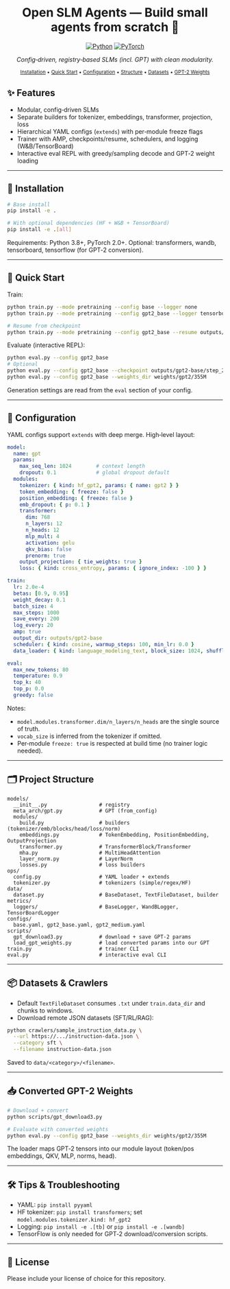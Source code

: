 <div align="center">

# Open SLM Agents — Build small agents from scratch 🚀

[![Python](https://img.shields.io/badge/python-3.8%2B-blue)](#) [![PyTorch](https://img.shields.io/badge/PyTorch-2.0%2B-ee4c2c)](#)

<i>Config‑driven, registry‑based SLMs (incl. GPT) with clean modularity.</i>

<sub>
  <a href="#installation">Installation</a> •
  <a href="#quick-start">Quick Start</a> •
  <a href="#configuration">Configuration</a> •
  <a href="#project-structure">Structure</a> •
  <a href="#datasets-and-crawlers">Datasets</a> •
  <a href="#converted-gpt-2-weights">GPT-2 Weights</a>
</sub>

</div>

## ✨ Features

- Modular, config‑driven SLMs
- Separate builders for tokenizer, embeddings, transformer, projection, loss
- Hierarchical YAML configs (`extends`) with per‑module freeze flags
- Trainer with AMP, checkpoints/resume, schedulers, and logging (W&B/TensorBoard)
- Interactive eval REPL with greedy/sampling decode and GPT‑2 weight loading

---

<a id="installation"></a>
## 🔧 Installation

```bash
# Base install
pip install -e .

# With optional dependencies (HF + W&B + TensorBoard)
pip install -e .[all]
```

Requirements: Python 3.8+, PyTorch 2.0+. Optional: transformers, wandb, tensorboard, tensorflow (for GPT‑2 conversion).

---

<a id="quick-start"></a>
## 🚀 Quick Start

Train:
```bash
python train.py --mode pretraining --config base --logger none
python train.py --mode pretraining --config gpt2_base --logger tensorboard

# Resume from checkpoint
python train.py --mode pretraining --config gpt2_base --resume outputs/gpt2-base/step_200.pt
```

Evaluate (interactive REPL):
```bash
python eval.py --config gpt2_base
# Optional
python eval.py --config gpt2_base --checkpoint outputs/gpt2-base/step_200.pt
python eval.py --config gpt2_base --weights_dir weights/gpt2/355M
```

Generation settings are read from the `eval` section of your config.

---

<a id="configuration"></a>
## 🧩 Configuration

YAML configs support `extends` with deep merge. High‑level layout:

```yaml
model:
  name: gpt
  params:
    max_seq_len: 1024        # context length
    dropout: 0.1             # global dropout default
  modules:
    tokenizer: { kind: hf_gpt2, params: { name: gpt2 } }
    token_embedding: { freeze: false }
    position_embedding: { freeze: false }
    emb_dropout: { p: 0.1 }
    transformer:
      dim: 768
      n_layers: 12
      n_heads: 12
      mlp_mult: 4
      activation: gelu
      qkv_bias: false
      prenorm: true
    output_projection: { tie_weights: true }
    loss: { kind: cross_entropy, params: { ignore_index: -100 } }

train:
  lr: 2.0e-4
  betas: [0.9, 0.95]
  weight_decay: 0.1
  batch_size: 4
  max_steps: 1000
  save_every: 200
  log_every: 20
  amp: true
  output_dir: outputs/gpt2-base
  scheduler: { kind: cosine, warmup_steps: 100, min_lr: 0.0 }
  data_loader: { kind: language_modeling_text, block_size: 1024, shuffle: true }

eval:
  max_new_tokens: 80
  temperature: 0.9
  top_k: 40
  top_p: 0.0
  greedy: false
```

Notes:
- `model.modules.transformer.dim/n_layers/n_heads` are the single source of truth.
- `vocab_size` is inferred from the tokenizer if omitted.
- Per‑module `freeze: true` is respected at build time (no trainer logic needed).

---

<a id="project-structure"></a>
## 🗂 Project Structure

```
models/
  __init__.py                 # registry
  meta_arch/gpt.py            # GPT (from_config)
  modules/
    build.py                  # builders (tokenizer/emb/blocks/head/loss/norm)
    embeddings.py             # TokenEmbedding, PositionEmbedding, OutputProjection
    transformer.py            # TransformerBlock/Transformer
    mha.py                    # MultiHeadAttention
    layer_norm.py             # LayerNorm
    losses.py                 # loss builders
ops/
  config.py                   # YAML loader + extends
  tokenizer.py                # tokenizers (simple/regex/HF)
data/
  dataset.py                  # BaseDataset, TextFileDataset, builder
metrics/
  loggers/                    # BaseLogger, WandBLogger, TensorBoardLogger
configs/
  base.yaml, gpt2_base.yaml, gpt2_medium.yaml
scripts/
  gpt_download3.py            # download + save GPT‑2 params
  load_gpt_weights.py         # load converted params into our GPT
train.py                      # trainer CLI
eval.py                       # interactive eval CLI
```

---

<a id="datasets-and-crawlers"></a>
## 📦 Datasets & Crawlers

- Default `TextFileDataset` consumes `.txt` under `train.data_dir` and chunks to windows.
- Download remote JSON datasets (SFT/RL/RAG):

```bash
python crawlers/sample_instruction_data.py \
  --url https://.../instruction-data.json \
  --category sft \
  --filename instruction-data.json
```

Saved to `data/<category>/<filename>`.

---

<a id="converted-gpt-2-weights"></a>
## 📥 Converted GPT-2 Weights

```bash
# Download + convert
python scripts/gpt_download3.py

# Evaluate with converted weights
python eval.py --config gpt2_base --weights_dir weights/gpt2/355M
```

The loader maps GPT‑2 tensors into our module layout (token/pos embeddings, QKV, MLP, norms, head).

---

## 🛠 Tips & Troubleshooting

- YAML: `pip install pyyaml`
- HF tokenizer: `pip install transformers`; set `model.modules.tokenizer.kind: hf_gpt2`
- Logging: `pip install -e .[tb]` or `pip install -e .[wandb]`
- TensorFlow is only needed for GPT‑2 download/conversion scripts.

---

## 📄 License

Please include your license of choice for this repository.
